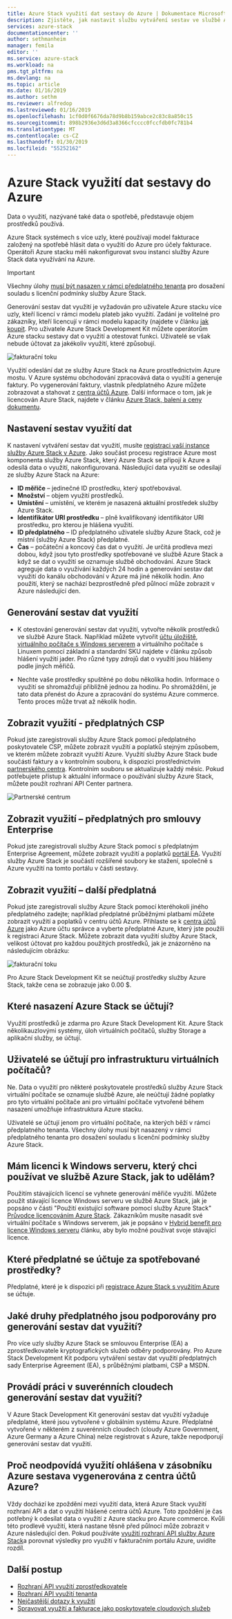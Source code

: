 ```yaml
---
title: Azure Stack využití dat sestavy do Azure | Dokumentace Microsoftu
description: Zjistěte, jak nastavit službu vytváření sestav ve službě Azure Stack data o využití.
services: azure-stack
documentationcenter: ''
author: sethmanheim
manager: femila
editor: ''
ms.service: azure-stack
ms.workload: na
pms.tgt_pltfrm: na
ms.devlang: na
ms.topic: article
ms.date: 01/16/2019
ms.author: sethm
ms.reviewer: alfredop
ms.lastreviewed: 01/16/2019
ms.openlocfilehash: 1cf0d0f6676da78d9b8b159abce2c83c8a850c15
ms.sourcegitcommit: 898b2936e3d6d3a8366cfcccc0fccfdb0fc781b4
ms.translationtype: MT
ms.contentlocale: cs-CZ
ms.lasthandoff: 01/30/2019
ms.locfileid: "55252162"
---
```

# <a name="report-azure-stack-usage-data-to-azure"></a>Azure Stack využití dat sestavy do Azure

Data o využití, nazývané také data o spotřebě, představuje objem prostředků používá.

Azure Stack systémech s více uzly, které používají model fakturace založený na spotřebě hlásit data o využití do Azure pro účely fakturace. Operátoři Azure stacku měli nakonfigurovat svou instanci služby Azure Stack data využívání na Azure.

> [!IMPORTANT]
> Všechny úlohy [musí být nasazen v rámci předplatného tenanta](#are-users-charged-for-the-infrastructure-vms) pro dosažení souladu s licenční podmínky služby Azure Stack.

Generování sestav dat využití je vyžadován pro uživatele Azure stacku více uzly, kteří licencí v rámci modelu plateb jako využití. Zadání je volitelné pro zákazníky, kteří licencují v rámci modelu kapacity (najdete v článku [jak koupit](https://azure.microsoft.com/overview/azure-stack/how-to-buy/). Pro uživatele Azure Stack Development Kit můžete operátorům Azure stacku sestavy dat o využití a otestovat funkci. Uživatelé se však nebude účtovat za jakékoliv využití, které způsobují.

![fakturační toku](media/azure-stack-usage-reporting/billing-flow.png)

Využití odeslání dat ze služby Azure Stack na Azure prostřednictvím Azure mostu. V Azure systému obchodování zpracovává data o využití a generuje faktury. Po vygenerování faktury, vlastník předplatného Azure můžete zobrazovat a stahovat z [centra účtů Azure](https://account.windowsazure.com/Subscriptions). Další informace o tom, jak je licencován Azure Stack, najdete v článku [Azure Stack, balení a ceny dokumentu](https://go.microsoft.com/fwlink/?LinkId=842847).

## <a name="set-up-usage-data-reporting"></a>Nastavení sestav využití dat

K nastavení vytváření sestav dat využití, musíte [registraci vaší instance služby Azure Stack v Azure](azure-stack-register.md). Jako součást procesu registrace Azure most komponenta služby Azure Stack, který Azure Stack se připojí k Azure a odesílá data o využití, nakonfigurovaná. Následující data využití se odesílají ze služby Azure Stack na Azure:

- **ID měřiče** – jedinečné ID prostředku, který spotřebovával.
- **Množství** – objem využití prostředků.
- **Umístění** – umístění, ve kterém je nasazená aktuální prostředek služby Azure Stack.
- **Identifikátor URI prostředku** – plně kvalifikovaný identifikátor URI prostředku, pro kterou je hlášena využití.
- **ID předplatného** – ID předplatného uživatele služby Azure Stack, což je místní (služby Azure Stack) předplatné.
- **Čas** – počáteční a koncový čas dat o využití. Je určitá prodleva mezi dobou, když jsou tyto prostředky spotřebované ve službě Azure Stack a když se dat o využití se oznamuje službě obchodování. Azure Stack agreguje data o využívání každých 24 hodin a generování sestav dat využití do kanálu obchodování v Azure má jiné několik hodin. Ano použití, který se nachází bezprostředně před půlnocí může zobrazit v Azure následující den.

## <a name="generate-usage-data-reporting"></a>Generování sestav dat využití

- K otestování generování sestav dat využití, vytvořte několik prostředků ve službě Azure Stack. Například můžete vytvořit [účtu úložiště](azure-stack-provision-storage-account.md), [virtuálního počítače s Windows serverem](azure-stack-provision-vm.md) a virtuálního počítače s Linuxem pomocí základní a standardní SKU najdete v článku způsob hlášení využití jader. Pro různé typy zdrojů dat o využití jsou hlášeny podle jiných měřičů.

- Nechte vaše prostředky spuštěné po dobu několika hodin. Informace o využití se shromažďují přibližně jednou za hodinu. Po shromáždění, je tato data přenést do Azure a zpracování do systému Azure commerce. Tento proces může trvat až několik hodin.

## <a name="view-usage---csp-subscriptions"></a>Zobrazit využití - předplatných CSP

Pokud jste zaregistrovali služby Azure Stack pomocí předplatného poskytovatele CSP, můžete zobrazit využití a poplatků stejným způsobem, ve kterém můžete zobrazit využití Azure. Využití služby Azure Stack bude součástí faktury a v kontrolním souboru, k dispozici prostřednictvím [partnerského centra](https://partnercenter.microsoft.com/partner/home). Kontrolním souboru se aktualizuje každý měsíc. Pokud potřebujete přístup k aktuální informace o používání služby Azure Stack, můžete použít rozhraní API Center partnera.

![Partnerské centrum](media/azure-stack-usage-reporting/partner-center.png)

## <a name="view-usage--enterprise-agreement-subscriptions"></a>Zobrazit využití – předplatných pro smlouvy Enterprise

Pokud jste zaregistrovali služby Azure Stack pomocí s předplatným Enterprise Agreement, můžete zobrazit využití a poplatků [portál EA](https://ea.azure.com/). Využití služby Azure Stack je součástí rozšířené soubory ke stažení, společně s Azure využití na tomto portálu v části sestavy. 

## <a name="view-usage--other-subscriptions"></a>Zobrazit využití – další předplatná

Pokud jste zaregistrovali služby Azure Stack pomocí kteréhokoli jiného předplatného zadejte; například předplatné průběžnými platbami můžete zobrazit využití a poplatků v centru účtů Azure. Přihlaste se k [centra účtů Azure](https://account.windowsazure.com/Subscriptions) jako Azure účtu správce a vyberte předplatné Azure, který jste použili k registraci Azure Stack. Můžete zobrazit data využití služby Azure Stack, velikost účtovat pro každou použitých prostředků, jak je znázorněno na následujícím obrázku:

![fakturační toku](media/azure-stack-usage-reporting/pricing-details.png)

Pro Azure Stack Development Kit se neúčtují prostředky služby Azure Stack, takže cena se zobrazuje jako 0.00 $.

## <a name="which-azure-stack-deployments-are-charged"></a>Které nasazení Azure Stack se účtují?

Využití prostředků je zdarma pro Azure Stack Development Kit. Azure Stack několikauzlovými systémy, úloh virtuálních počítačů, služby Storage a aplikační služby, se účtují.

## <a name="are-users-charged-for-the-infrastructure-vms"></a>Uživatelé se účtují pro infrastrukturu virtuálních počítačů?

Ne. Data o využití pro některé poskytovatele prostředků služby Azure Stack virtuální počítače se oznamuje službě Azure, ale neúčtují žádné poplatky pro tyto virtuální počítače ani pro virtuální počítače vytvořené během nasazení umožňuje infrastruktura Azure stacku.  

Uživatelé se účtují jenom pro virtuální počítače, na kterých běží v rámci předplatného tenanta. Všechny úlohy musí být nasazený v rámci předplatného tenanta pro dosažení souladu s licenční podmínky služby Azure Stack.

## <a name="i-have-a-windows-server-license-i-want-to-use-on-azure-stack-how-do-i-do-it"></a>Mám licenci k Windows serveru, který chci používat ve službě Azure Stack, jak to udělám?

Použitím stávajících licencí se vyhnete generování měřiče využití. Můžete použít stávající licence Windows serveru ve službě Azure Stack, jak je popsáno v části "Použití existující software pomocí služby Azure Stack" [Průvodce licencováním Azure Stack](https://go.microsoft.com/fwlink/?LinkId=851536). Zákazníkům musíte nasadit své virtuální počítače s Windows serverem, jak je popsáno v [Hybrid benefit pro licence Windows serveru](../virtual-machines/windows/hybrid-use-benefit-licensing.md) článku, aby bylo možné používat svoje stávající licence.

## <a name="which-subscription-is-charged-for-the-resources-consumed"></a>Které předplatné se účtuje za spotřebované prostředky?

Předplatné, které je k dispozici při [registrace Azure Stack s využitím Azure](azure-stack-register.md) se účtuje.

## <a name="what-types-of-subscriptions-are-supported-for-usage-data-reporting"></a>Jaké druhy předplatného jsou podporovány pro generování sestav dat využití?

Pro více uzly služby Azure Stack se smlouvou Enterprise (EA) a zprostředkovatele kryptografických služeb odběry podporovány. Pro Azure Stack Development Kit podporu vytváření sestav dat využití předplatných sady Enterprise Agreement (EA), s průběžnými platbami, CSP a MSDN.

## <a name="does-usage-data-reporting-work-in-sovereign-clouds"></a>Provádí práci v suverénních cloudech generování sestav dat využití?

V Azure Stack Development Kit generování sestav dat využití vyžaduje předplatné, které jsou vytvořené v globálním systému Azure. Předplatné vytvořené v některém z suverénních cloudech (cloudy Azure Government, Azure Germany a Azure China) nelze registrovat s Azure, takže nepodporují generování sestav dat využití.

## <a name="why-doesnt-the-usage-reported-in-azure-stack-match-the-report-generated-from-azure-account-center"></a>Proč neodpovídá využití ohlášena v zásobníku Azure sestava vygenerována z centra účtů Azure?

Vždy dochází ke zpoždění mezi využití data, která Azure Stack využití rozhraní API a dat o využití hlášené centra účtů Azure. Toto zpoždění je čas potřebný k odesílat data o využití z Azure stacku pro Azure commerce. Kvůli této prodlevě využití, která nastane těsně před půlnocí může zobrazit v Azure následující den. Pokud používáte [využití rozhraní API služby Azure Stack](azure-stack-provider-resource-api.md)a porovnat výsledky pro využití v fakturačním portálu Azure, uvidíte rozdíl.

## <a name="next-steps"></a>Další postup

* [Rozhraní API využití zprostředkovatele](azure-stack-provider-resource-api.md)  
* [Rozhraní API využití tenanta](azure-stack-tenant-resource-usage-api.md)
* [Nejčastější dotazy k využití](azure-stack-usage-related-faq.md)
* [Spravovat využití a fakturace jako poskytovatele cloudových služeb](azure-stack-add-manage-billing-as-a-csp.md)
